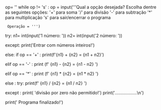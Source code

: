 op= ''
while op != 's' :
 op = input('''Qual a opção desejada? Escolha dentre as seguintes opções:
    '+' para soma      '/' para divisão
    '-' para subtração '*' para multiplicação
    's' para sair/encerrar o programa

     Operação = ''')

  try:
   n1= int(input('1 número: '))
   n2= int(input('2 número: '))

  
  except: 
    print('Entrar com números inteiros!')

  else:
   if op == '+' :
    print(f'{n1} + {n2} = {n1 + n2}')

 elif op == '-' :
   print (f' {n1} - {n2} = {n1 - n2} ')

 elif op == '*' :
  print (f' {n1} * {n2} = {n1 * n2} ')

 else :
  try:
    print(f' {n1} / {n2} =  {n1 / n2} ')

  except :
   print( 'divisão por zero não permitido!')
    print('..................\n')

   print(' Programa finalizado!')






